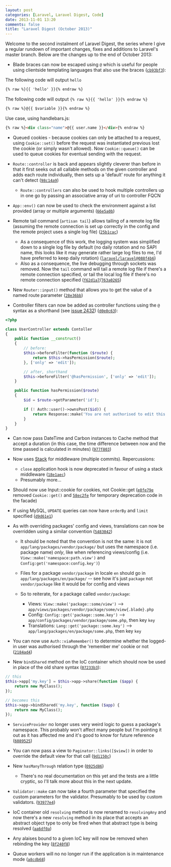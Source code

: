 ```yaml
---
layout: post
categories: [Laravel, Laravel Digest, Code]
date: 2013-11-01 13:20
comments: false
title: "Laravel Digest (October 2013)"
---
```


Welcome to the second instalment of Laravel Digest, the series where I give a regular rundown of important changes, fixes and additions to Laravel's master branch. Below are the changes up to the end of October 2013:

- Blade braces can now be escaped using `@` which is useful for people using clientside templating languages that also use the braces ([`cb93bf3`](https://github.com/laravel/framework/commit/cb93bf3df8d25c04939462f81b75ddb9e4e6faa0)):

The following code will output `hello`
``` html
{% raw %}{{ 'hello' }}{% endraw %}
```

The following code will output `{% raw %}{{ 'hello' }}{% endraw %}`
``` html
{% raw %}@{{ $variable }}{% endraw %}
```

Use case, using handlebars.js:
``` html
{% raw %}<div class="name">@{{ user.name }}</div>{% endraw %}
```

- Queued cookies - because cookies can only be attached to a request, using `Cookie::set()` before the request was instantiated previous lost the cookie (or simply wasn't allowed). Now `Cookie::queue()` can be used to queue cookies for eventual sending with the request.

- `Route::controller` is back and appears slightly cleverer than before in that it first seeks out all callable methods on the given controller and adds each route individually, then sets up a 'default' route for anything it can't detect ([`98c14a9`](https://github.com/laravel/framework/commit/98c14a9f90ada608418490e4cfacd51f4ebda384))

    - `Route::controllers` can also be used to hook multiple controllers up in one go by passing an associative array of uri to controller FQCN

- `App::env()` can now be used to check the environment against a list provided (array or multiple arguments) ([`66e5a0b`](https://github.com/laravel/framework/commit/66e5a0b32f61b1ec0e14aa4bc4219d15c2a247c7))

- Remote tail command (`artisan tail`) allows tailing of a remote log file (assuming the remote connection is set up correctly in the config and the remote project uses a single log file) ([`25b1cac`](https://github.com/laravel/framework/commit/25b1cac27080641b289c2ad791b734efff92bcef))
    - As a consequence of this work, the logging system was simplified down to a single log file by default (no daily rotation and no SAPI name, this looks like it may generate rather large log files to me, I'd have preferred to keep daily rotation) ([`laravel/laravel@088f4b6`](https://github.com/laravel/laravel/commit/088f4b69b6b9846dd54b55688f11e44b9bc73483))
    - Also as a consequence, the live debugging through sockets was removed. Now the `tail` command will tail a remote log file if there's a remote connection specified, or tail the local log file if there's no remote connection specified ([`f62d1a7`](https://github.com/laravel/framework/commit/f62d1a727155073357babee95a8f679003a8b93c)/[`763a0265`](https://github.com/laravel/framework/commit/763a02652ba23a9b61f59b47c05ab146bbe76136))

- New `Router::input()` method that allows you to get the value of a named route parameter ([`28e36bb`](https://github.com/laravel/framework/commit/28e36bbc0296e3b4cdf5ae18c5a972923c05b4de))

- Controller filters can now be added as controller functions using the `@` syntax as a shorthand (see [issue 2432](https://github.com/laravel/framework/issues/2432)) ([`d0e0c63`](https://github.com/laravel/framework/commit/d0e0c632e2b3ff15746e48ec7bd57c5cc51d0ae0)):

``` php
<?php

class UserController extends Contoller
{
    public function __construct()
    {
        // before:
        $this->beforeFilter(function ($route) {
            return $this->hasPermission($route);
        }, ['only' => 'edit']);

        // after, shorthand
        $this->beforeFilter('@hasPermission', ['only' => 'edit']);
    }

    public function hasPermission($route)
    {
        $id = $route->getParameter('id');

        if (! Auth::user()->ownsPost($id)) {
            return Response::make('You are not authorised to edit this post', 401);
        }
    }
}
```

- Can now pass DateTime and Carbon instances to Cache method that accept a duration (in this case, the time difference between now and the time passed is calculated in minutes) ([`977f803`](https://github.com/laravel/framework/commit/977f803030b84ce28f034bcf925f93bfb029a0d4))

- Now uses [Stack](http://stackphp.com/) for middleware (multiple commits). Repercussions:

    - `close` application hook is now deprecated in favour of using a stack middleware ([`18e1aec`](https://github.com/laravel/framework/commit/18e1aecb69897b9533968d4c9f291f3a522ef98f))
    - Presumably more...

- Should now use Input::cookie for cookies, not Cookie::get ([`e0fe79e`](https://github.com/laravel/framework/commit/e0fe79e398003e54d54f2626e1283e97209b7f50) removed `Cookie::get()` and [`58ec2fe`](https://github.com/laravel/framework/commit/58ec2fe05f092bdd09f2e05d8a86633b97417cef) for temporary deprecation code in the facade)

- If using MySQL, `UPDATE` queries can now have `orderBy` and `limit` specified ([`d9d61e1`](https://github.com/laravel/framework/commit/d9d61e13fc2f01efc00c9b87ff6f1e91bab1e9b8))

- As with overriding packages' config and views, translations can now be overridden using a similar convention ([`5483042`](https://github.com/laravel/framework/commit/5483042e8762d4f8ffc356579ddaae4f7dc3cbc9))

    - It should be noted that the convention is not the same: it is not `app/lang/packages/vendor/package/` but uses the namespace (i.e. package name) *only*, like when referencing views/config (i.e. `View::make('namespace:path.view')` and `Config:get('namespace:config.key')`)

    - Files for a package `vendor/package` in locale `en` should go in `app/lang/packages/en/package/` -- see how it's just `package` not `vendor/package` like it would be for config and views

    - So to reiterate, for a package called `vendor/package`:

        - Views: `View::make('package::some/view')` ⟶ `app/views/packages/vendor/package/some/view{.blade}.php`
        - Config: `Config::get('package::some.key')` ⟶ `app/config/packages/vendor/package/some.php`, then key `key`
        - Translations: `Lang::get('package::some.key')` ⟶ `app/lang/packages/en/package/some.php`, then key `key`

- You can now use `Auth::viaRemember()` to determine whether the logged-in user was authorised through the 'remember me' cookie or not ([`2184ad4`](https://github.com/laravel/framework/commit/2184ad4c8fe5f05b89ae1d5c6f87012cca150101))

- New `bindShared` method on the IoC container which should now be used in place of the old share syntax ([`07233b3`](https://github.com/laravel/framework/commit/07233b32eb190dffde427b3aee1e5e4f855abd00)):

``` php
// this
$this->app['my.key'] = $this->app->share(function ($app) {
    return new MyClass();
});

// becomes this
$this->app->bindShared('my.key', function ($app) {
    return new MyClass();
});
```

- `ServiceProvider` no longer uses very weird logic to guess a package's namespace. This probably won't affect many people but I'm pointing it out as it has affected me and it's good to know for future reference ([`6089525`](https://github.com/laravel/framework/commit/6089525e1293407085c07588f2eb8b2cd8644b01))

- You can now pass a view to `Paginator::links([$view])` in order to override the default view for that call ([`9d1150c`](https://github.com/laravel/framework/commit/9d1150c8851d22cb1a14faa35304b3dc7f17c94b))

- New `hasManyThrough` relation type ([`0925d86`](https://github.com/laravel/framework/commit/0925d868b900372a39c0f9985308004d24bad46d))
    - There's no real documentation on this yet and the tests are a little cryptic, so I'll talk more about this in the next update.

- `Validator::make` can now take a fourth parameter that specified the custom parameters for the validator. Presumably to be used by custom validators. ([`93977e4`](https://github.com/laravel/framework/commit/93977e49559ec82e8a82f19bbdfcf4f27cfb4ac0))

- IoC container old `resolving` method is now renamed to `resolvingAny` and now there's a new `resolving` method in its place that accepts an abstract object type to only be fired when that abstract type is being resolved ([`aa6df0a`](https://github.com/laravel/framework/commit/aa6df0aa52f588c588c2f0c0646039ad35efe19b))

- Any alaises bound to a given IoC key will now be removed when rebinding the key ([`8f240f8`](https://github.com/laravel/framework/commit/8f240f83785e1aebd0d5abf848d8425786a9ba86))

- Queue workers will no no longer run if the application is in maintenance mode ([`a8cdb68`](https://github.com/laravel/framework/commit/a8cdb683a097e04281ada784d9073c8a83f72bf1))